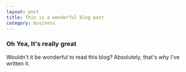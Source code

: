 ```yaml
---
layout: post
title: This is a wonderful blog post
category: business
---
```


### Oh Yea, It's really great

Wouldn't it be wonderful to read this blog? Absolutely, that's why I've written it.
